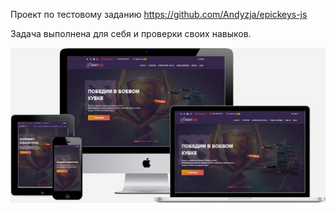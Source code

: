 Проект по тестовому заданию https://github.com/Andyzja/epickeys-js

Задача выполнена для себя и проверки своих навыков.

![Screenshot](./screenshot.png)
